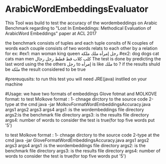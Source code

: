 # ArabicWordEmbeddingsEvaluator

This Tool was build to test the accuracy of the wordembeddings on Arabic Benchmark regarding to "Lost In Embeddings: Methodical Evaluation of ArabicWord Embeddings" paper at ACL 2017

the benchmark consists of tuples and each tuple consits of N couples of words each couple consists of two words relats to each other by a relation for ex:
#ex1:
man woman king queen
رجل إمرأه ملك ملكة
#ex2:
dog dogs cat cats man men
كلب كلاب قط قطط رجل رجال
The test is done by predicting the last word using the the others
رجل to إمرأه is like ملك to ?
if the results shuld be ملكة the result considered to be true

#prereuqusits:
to run this test you will need JRE(java) instlled on your machine

#Usage:
we have two formats of embeddings Glove fotmat and MOLKOVE format:
to test Molkove format :
1- chnage dirctory to the source code
2-type at the cmd java -jar MolkovFormatWordEmbeddingsAccuracy.java args1 args2 args3 args4 
args1 :is the wordembeddings file directory
args2:is the benchmark file directory
args3: is the results file directory
args4: number of words to consider the test is true(for top five words put '5')

to test Molkove format :
1- chnage dirctory to the source code
2-type at the cmd java -jar GloveFormatWordEmbeddingsAccuracy.java args1 args2 args3 args4 
args1 :is the wordembeddings file directory
args2: is the benchmark file directory
args3: is the results file directory
args4: number of words to consider the test is true(for top five words put '5')
